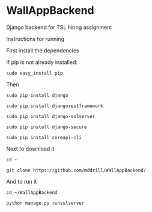 # WallAppBackend
Django backend for TSL hiring assignment

Instructions for running

First install the dependencies

If pip is not already installed:

`sudo easy_install pip`

Then

`sudo pip install django`

`sudo pip install djangorestframework`

`sudo pip install django-sslserver`

`sudo pip install django-secure`

`sudo pip install coreapi-cli`

Next to download it

`cd ~`

`git clone https://github.com/mddrill/WallAppBackend/`

And to run it

`cd ~/WallAppBackend`

`python manage.py runsslserver`
